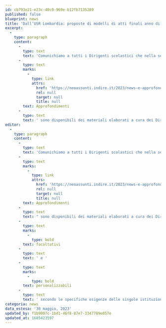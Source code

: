 ```yaml
---
id: cb793e21-e23c-40c0-969e-b12fb7135289
published: false
blueprint: news
title: 'Dall’USR Lombardia: proposte di modelli di atti finali anno di formazione e prova a supporto dei dirigenti e del Comitato di valutazione'
excerpt:
  -
    type: paragraph
    content:
      -
        type: text
        text: 'Comunichiamo a tutti i Dirigenti scolastici che nella sezione '
      -
        type: text
        marks:
          -
            type: link
            attrs:
              href: 'https://neoassunti.indire.it/2023/news-e-approfondimenti/'
              rel: null
              target: null
              title: null
        text: Approfondimenti
      -
        type: text
        text: ' sono disponibili dei materiali elaborati a cura dei Dirigenti tecnici dell’USR Lombardia utili alla redazione degli atti finali relativi all’anno di formazione e prova. '
editor:
  -
    type: paragraph
    content:
      -
        type: text
        text: 'Comunichiamo a tutti i Dirigenti scolastici che nella sezione '
      -
        type: text
        marks:
          -
            type: link
            attrs:
              href: 'https://neoassunti.indire.it/2023/news-e-approfondimenti/'
              rel: null
              target: null
              title: null
        text: Approfondimenti
      -
        type: text
        text: " sono disponibili dei materiali elaborati a cura dei Dirigenti tecnici dell’USR Lombardia utili alla redazione degli atti finali relativi all’anno di formazione e prova. Una delle caratteristiche principali dei modelli di atti è la loro capacità di facilitare l'esplicitazione dei criteri oggettivi su cui elaborare le valutazioni dei docenti, attraverso l'adozione di una griglia. Ricordiamo che tali modelli intendono supportare e facilitare il lavoro del dirigente scolastico, sono "
      -
        type: text
        marks:
          -
            type: bold
        text: facoltativi
      -
        type: text
        text: ' e '
      -
        type: text
        marks:
          -
            type: bold
        text: personalizzabili
      -
        type: text
        text: ' secondo le specifiche esigenze delle singole istituzioni scolastiche.'
categoria: news
data_estesa: '30 maggio, 2023'
updated_by: f1b9007c-1bd1-46f8-87e7-3347789e057e
updated_at: 1685423597
---
```

